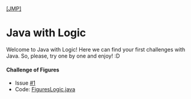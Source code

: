 [[JMP]](https://git.epam.com/Edson_Prestes/java-mentoring-program/)

# Java with Logic

Welcome to Java with Logic! Here we can find your first challenges with Java. So, please, try one by one and enjoy! :D

#### Challenge of Figures

* Issue [#1](https://git.epam.com/Edson_Prestes/java-mentoring-program/issues/1)
* Code: [FiguresLogic.java](./src/main/java/com/epam/mentoring/java/challange/FiguresLogic.java)
